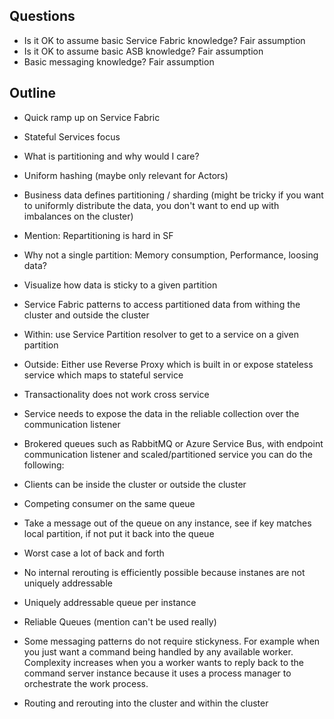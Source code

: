 ## Questions

 - Is it OK to assume basic Service Fabric knowledge? Fair assumption
 - Is it OK to assume basic ASB knowledge? Fair assumption
 - Basic messaging knowledge? Fair assumption

 ## Outline

 - Quick ramp up on Service Fabric
 - Stateful Services focus
 - What is partitioning and why would I care?
  - Uniform hashing (maybe only relevant for Actors)
  - Business data defines partitioning / sharding (might be tricky if you want to uniformly distribute the data, you don't want to end up with imbalances on the cluster)
  - Mention: Repartitioning is hard in SF
  - Why not a single partition: Memory consumption, Performance, loosing data?
  - Visualize how data is sticky to a given partition
 - Service Fabric patterns to access partitioned data from withing the cluster and outside the cluster
  - Within: use Service Partition resolver to get to a service on a given partition
  - Outside: Either use Reverse Proxy which is built in or expose stateless service which maps to stateful service
  - Transactionality does not work cross service
  - Service needs to expose the data in the reliable collection over the communication listener

 - Brokered queues such as RabbitMQ or Azure Service Bus, with endpoint communication listener and scaled/partitioned service you can do the following:
  - Clients can be inside the cluster or outside the cluster
  - Competing consumer on the same queue
   - Take a message out of the queue on any instance, see if key matches local partition, if not put it back into the queue
   - Worst case a lot of back and forth
   - No internal rerouting is efficiently possible because instanes are not uniquely addressable
  - Uniquely addressable queue per instance
  - Reliable Queues (mention can't be used really)
 - Some messaging patterns do not require stickyness. For example when you just want a command being handled by any available worker. Complexity increases when you a worker wants to reply back to the command server instance because it uses a process manager to orchestrate the work process.
 - Routing and rerouting into the cluster and within the cluster

